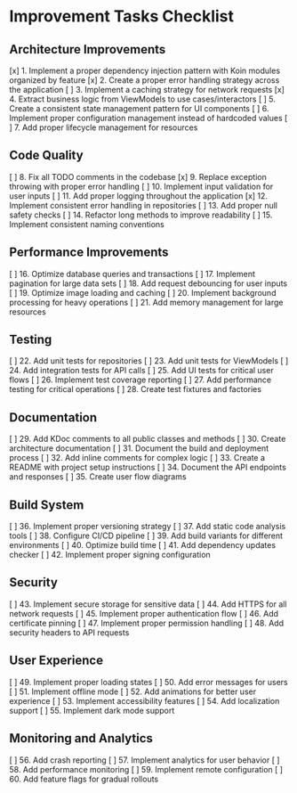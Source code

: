 # Improvement Tasks Checklist

## Architecture Improvements
[x] 1. Implement a proper dependency injection pattern with Koin modules organized by feature
[x] 2. Create a proper error handling strategy across the application
[ ] 3. Implement a caching strategy for network requests
[x] 4. Extract business logic from ViewModels to use cases/interactors
[ ] 5. Create a consistent state management pattern for UI components
[ ] 6. Implement proper configuration management instead of hardcoded values
[ ] 7. Add proper lifecycle management for resources

## Code Quality
[ ] 8. Fix all TODO comments in the codebase
[x] 9. Replace exception throwing with proper error handling
[ ] 10. Implement input validation for user inputs
[ ] 11. Add proper logging throughout the application
[x] 12. Implement consistent error handling in repositories
[ ] 13. Add proper null safety checks
[ ] 14. Refactor long methods to improve readability
[ ] 15. Implement consistent naming conventions

## Performance Improvements
[ ] 16. Optimize database queries and transactions
[ ] 17. Implement pagination for large data sets
[ ] 18. Add request debouncing for user inputs
[ ] 19. Optimize image loading and caching
[ ] 20. Implement background processing for heavy operations
[ ] 21. Add memory management for large resources

## Testing
[ ] 22. Add unit tests for repositories
[ ] 23. Add unit tests for ViewModels
[ ] 24. Add integration tests for API calls
[ ] 25. Add UI tests for critical user flows
[ ] 26. Implement test coverage reporting
[ ] 27. Add performance testing for critical operations
[ ] 28. Create test fixtures and factories

## Documentation
[ ] 29. Add KDoc comments to all public classes and methods
[ ] 30. Create architecture documentation
[ ] 31. Document the build and deployment process
[ ] 32. Add inline comments for complex logic
[ ] 33. Create a README with project setup instructions
[ ] 34. Document the API endpoints and responses
[ ] 35. Create user flow diagrams

## Build System
[ ] 36. Implement proper versioning strategy
[ ] 37. Add static code analysis tools
[ ] 38. Configure CI/CD pipeline
[ ] 39. Add build variants for different environments
[ ] 40. Optimize build time
[ ] 41. Add dependency updates checker
[ ] 42. Implement proper signing configuration

## Security
[ ] 43. Implement secure storage for sensitive data
[ ] 44. Add HTTPS for all network requests
[ ] 45. Implement proper authentication flow
[ ] 46. Add certificate pinning
[ ] 47. Implement proper permission handling
[ ] 48. Add security headers to API requests

## User Experience
[ ] 49. Implement proper loading states
[ ] 50. Add error messages for users
[ ] 51. Implement offline mode
[ ] 52. Add animations for better user experience
[ ] 53. Implement accessibility features
[ ] 54. Add localization support
[ ] 55. Implement dark mode support

## Monitoring and Analytics
[ ] 56. Add crash reporting
[ ] 57. Implement analytics for user behavior
[ ] 58. Add performance monitoring
[ ] 59. Implement remote configuration
[ ] 60. Add feature flags for gradual rollouts